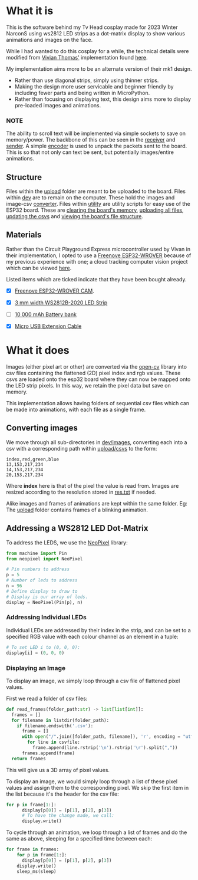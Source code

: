 # What it is
This is the software behind my Tv Head cosplay made for 2023 Winter NarconS using ws2812 LED strips as a dot-matrix display to show various animations and images on the face.

While I had wanted to do this cosplay for a while, the technical details were modified from [Vivian Thomas'](https://rose.systems) implementation found [here](https://rose.systems/tv_head/).

My implementation aims more to be an alternate version of their mk1 design. 
- Rather than use diagonal strips, simply using thinner strips.
- Making the design more user servicable and beginner friendly by including fewer parts and being written in MicroPython.
- Rather than focusing on displaying text, this design aims more to display pre-loaded images and animations. 

### NOTE

The ability to scroll text will be implemented via simple sockets to save on memory/power. The backbone of this can be seen in the [receiver](dev/receiver.py) and [sender](upload/receiver.py). 
A simple [encoder](uploads/encoder.py) is used to unpack the packets sent to the board. This is so that not only can text be sent, but potentially images/entire animations.


## Structure
Files within the [upload](/upload/) folder are meant to be uploaded to the board.
Files within [dev](/dev/) are to remain on the computer. These hold the images and image-csv [converter](/dev/image_converter.py).
Files within [utility](/utility/) are utility scripts for easy use of the ESP32 board. These are [clearing the board's memory](/utility/clear_all.py), [uploading all files](/utility/update_all.py), [updating the csvs](/utility/update_csvs.py) and [viewing the board's file structure](/utility/view_files.py).


## Materials
Rather than the Circuit Playground Express microcontroller used by Vivan in their implementation, I opted to use a [Freenove ESP32-WROVER](https://www.amazon.se/-/en/Freenove-ESP32-WROVER-Compatible-Wireless-Detailed/dp/B09BC5CNHM/ref=sr_1_25?crid=2F3ZES5T9PUGN&keywords=esp32&qid=1675219924&sprefix=esp32%2Caps%2C376&sr=8-25) because of my previous experience with one; a cloud tracking computer vision project which can be viewed [here](https://github.com/sudoDeVinci/Colour-Based-Cloud-Detection).

Listed items which are ticked indicate that they have been bought already.

- [x] [Freenove ESP32-WROVER CAM](https://www.amazon.se/-/en/Freenove-ESP32-WROVER-Compatible-Wireless-Detailed/dp/B09BC5CNHM/ref=sr_1_25?crid=2F3ZES5T9PUGN&keywords=esp32&qid=1675219924&sprefix=esp32%2Caps%2C376&sr=8-25).
- [x] [3 mm width WS2812B-2020 LED Strip](https://shop-nl.blinkinlabs.com/collections/leds/products/3mm-ultra-thin-digital-led-strip-with-ws2812b-2020-100leds-strip)
- [ ] [10 000 mAh Battery bank](https://www.amazon.se/-/en/Varta-5797610111-Power-Bank-Silver/dp/B08G91WFQR/ref=sr_1_10?crid=3BJ4IKJVQS9UX&keywords=powerbank&qid=1675220403&sprefix=power%2Bban%2Caps%2C373&sr=8-10&th=1)
- [x] [Micro USB Extension Cable](https://www.amazon.se/-/en/gp/product/B012S0ZQNU/ref=ox_sc_act_title_1?smid=ANU9KP01APNAG&psc=1)


# What it does
Images (either pixel art or other) are converted via the [open-cv](https://docs.opencv.org/4.x/d6/d00/tutorial_py_root.html) library into csv files containing the flattened (2D) pixel index and rgb values. These csvs are loaded onto the esp32 board where they can now be mapped onto the LED strip pixels. In this way, we retain the pixel data but save on memory.

This implementation allows having folders of sequential csv files which can be made into animations, with each file as a single frame.


## Converting images
We move through all sub-directories in [dev/images](/dev/images), converting each into a csv with a corresponding path within [upload/csvs](/upload/csvs) to the form:
```csv
index,red,green,blue
13,153,217,234
14,153,217,234
20,153,217,234
```
Where **index** here is that of the pixel the value is read from. Images are resized according to the resolution stored in [res.txt](/upload/res.txt) if needed.

Alike images and frames of animations are kept within the same folder. Eg: The [upload](upload/csvs/blink) folder contains frames of a blinking animation.


## Addressing a WS2812 LED Dot-Matrix
To address the LEDS, we use the [NeoPixel](https://docs.micropython.org/en/latest/esp8266/tutorial/neopixel.html) library:

```python
from machine import Pin
from neopixel import NeoPixel

# Pin numbers to address
p = 5
# Number of leds to address
n = 96
# Define display to draw to
# Display is our array of leds.
display = NeoPixel(Pin(p), n)
```

### Addressing Individual LEDs
Individual LEDs are addressed by their index in the strip, and can be set to a specified RGB value with each colour channel as an element in a tuple:

```python
# To set LED i to (0, 0, 0):
display[i] = (0, 0, 0)  
```


### Displaying an Image
To display an image, we simply loop through a csv file of flattened pixel values.

First we read a folder of csv files:

```python
def read_frames(folder_path:str) -> list[list[int]]:
  frames = []
  for filename in listdir(folder_path):
    if filename.endswith('.csv'):
      frame = []
      with open("/".join([folder_path, filename]), 'r', encoding = "utf-8") as csvfile:
        for line in csvfile:
          frame.append(line.rstrip('\n').rstrip('\r').split(","))
      frames.append(frame)
  return frames
```
This will give us a 3D array of pixel values. 


To display an image, we would simply loop through a list of these pixel values and assign them to the corresponding pixel.
We skip the first item in the list because it's the header for the csv file:

```python
for p in frame[1:]:
      display[p[0]] = (p[1], p[2], p[3])
      # To have the change made, we call:
      display.write()
```

To cycle through an animation, we loop through a list of frames and do the same as above, sleeping for a specified time between each:

```python
for frame in frames:
    for p in frame[1:]:
      display[p[0]] = (p[1], p[2], p[3])
    display.write()
    sleep_ms(sleep)
```

